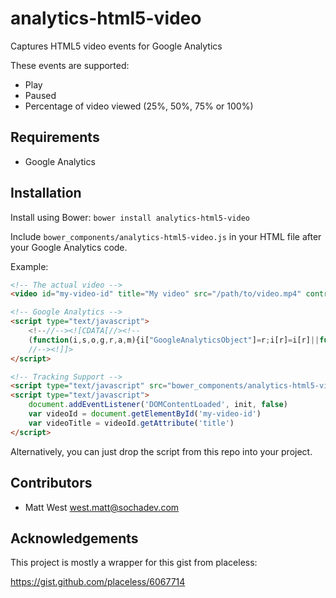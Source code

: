 # analytics-html5-video
Captures HTML5 video events for Google Analytics

These events are supported:

* Play
* Paused
* Percentage of video viewed (25%, 50%, 75% or 100%)

## Requirements

* Google Analytics

## Installation

Install using Bower: `bower install analytics-html5-video`

Include `bower_components/analytics-html5-video.js` in your HTML file after your Google Analytics code.

Example:

```html
<!-- The actual video -->
<video id="my-video-id" title="My video" src="/path/to/video.mp4" controls></video>

<!-- Google Analytics -->
<script type="text/javascript">
    <!--//--><![CDATA[//><!--
    (function(i,s,o,g,r,a,m){i["GoogleAnalyticsObject"]=r;i[r]=i[r]||function(){(i[r].q=i[r].q||[]).push(arguments)},i[r].l=1*new Date();a=s.createElement(o),m=s.getElementsByTagName(o)[0];a.async=1;a.src=g;m.parentNode.insertBefore(a,m)})(window,document,"script","//www.google-analytics.com/analytics.js","ga");ga("create", "[YOUR_GA_CODE]", {"cookieDomain":"auto"});ga("send", "pageview");
    //--><!]]>
</script>

<!-- Tracking Support -->
<script type="text/javascript" src="bower_components/analytics-html5-video/analytics-html5-video.js"></script>
<script type="text/javascript">
	document.addEventListener('DOMContentLoaded', init, false)
	var videoId = document.getElementById('my-video-id')
	var videoTitle = videoId.getAttribute('title')
</script>

```

Alternatively, you can just drop the script from this repo into your project.

## Contributors

* Matt West <west.matt@sochadev.com>

## Acknowledgements

This project is mostly a wrapper for this gist from placeless:

https://gist.github.com/placeless/6067714
